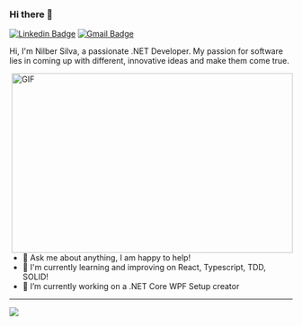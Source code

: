 ### Hi there 👋
[![Linkedin Badge](https://img.shields.io/badge/-nilbersilva-blue?style=flat-square&logo=Linkedin&logoColor=white&link=www.linkedin.com/in/nilbersilva/)](www.linkedin.com/in/nilbersilva/) [![Gmail Badge](https://img.shields.io/badge/-nilbersilva@gmail.com-c14438?style=flat-square&logo=Gmail&logoColor=white&link=mailto:nilbersilva@gmail.com)](mailto:nilbersilva@gmail.com)

Hi, I'm Nilber Silva, a passionate .NET Developer. My passion for software lies in coming up with different, innovative ideas and make them come true.

<img align="right" alt="GIF" src="https://github.com/abhisheknaiidu/abhisheknaiidu/raw/master/code.gif?raw=true" width="500" height="320" />

<br/>

- 💬 Ask me about anything, I am happy to help!
- 🌱 I'm currently learning and improving on React, Typescript, TDD, SOLID!
- 🔭 I’m currently working on a .NET Core WPF Setup creator

<hr/>
<img align="center" src="https://github-readme-stats.vercel.app/api/top-langs/?username=nilbersilva&show_icons=true&theme=gotham&layout=compact">
